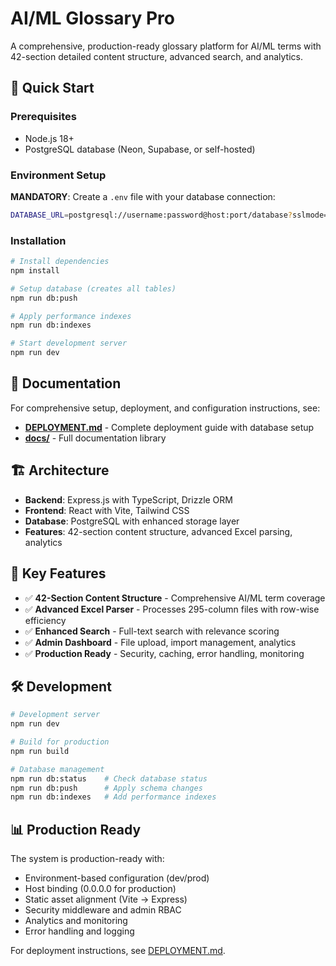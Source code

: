 # AI/ML Glossary Pro

A comprehensive, production-ready glossary platform for AI/ML terms with 42-section detailed content structure, advanced search, and analytics.

## 🚀 Quick Start

### Prerequisites
- Node.js 18+
- PostgreSQL database (Neon, Supabase, or self-hosted)

### Environment Setup

**MANDATORY**: Create a `.env` file with your database connection:

```bash
DATABASE_URL=postgresql://username:password@host:port/database?sslmode=require
```

### Installation

```bash
# Install dependencies
npm install

# Setup database (creates all tables)
npm run db:push

# Apply performance indexes
npm run db:indexes

# Start development server
npm run dev
```

## 📖 Documentation

For comprehensive setup, deployment, and configuration instructions, see:

- **[DEPLOYMENT.md](./DEPLOYMENT.md)** - Complete deployment guide with database setup
- **[docs/](./docs/)** - Full documentation library

## 🏗️ Architecture

- **Backend**: Express.js with TypeScript, Drizzle ORM
- **Frontend**: React with Vite, Tailwind CSS
- **Database**: PostgreSQL with enhanced storage layer
- **Features**: 42-section content structure, advanced Excel parsing, analytics

## 🔑 Key Features

- ✅ **42-Section Content Structure** - Comprehensive AI/ML term coverage
- ✅ **Advanced Excel Parser** - Processes 295-column files with row-wise efficiency  
- ✅ **Enhanced Search** - Full-text search with relevance scoring
- ✅ **Admin Dashboard** - File upload, import management, analytics
- ✅ **Production Ready** - Security, caching, error handling, monitoring

## 🛠️ Development

```bash
# Development server
npm run dev

# Build for production
npm run build

# Database management
npm run db:status    # Check database status
npm run db:push      # Apply schema changes
npm run db:indexes   # Add performance indexes
```

## 📊 Production Ready

The system is production-ready with:
- Environment-based configuration (dev/prod)
- Host binding (0.0.0.0 for production)
- Static asset alignment (Vite → Express)
- Security middleware and admin RBAC
- Analytics and monitoring
- Error handling and logging

For deployment instructions, see [DEPLOYMENT.md](./DEPLOYMENT.md).